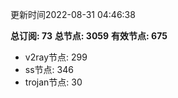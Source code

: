 更新时间2022-08-31 04:46:38

**总订阅: 73**
**总节点: 3059**
**有效节点: 675**
- v2ray节点: 299
- ss节点: 346
- trojan节点: 30
